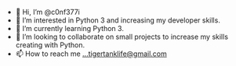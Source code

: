 - 👋 Hi, I’m @c0nf377i
- 👀 I’m interested in Python 3 and increasing my developer skills.
- 🌱 I’m currently learning Python 3.
- 💞️ I’m looking to collaborate on small projects to increase my skills creating with Python.
- 📫 How to reach me ...tigertanklife@gmail.com

<!---
beezbopp/beezbopp is a ✨ special ✨ repository because its `README.md` (this file) appears on your GitHub profile.
You can click the Preview link to take a look at your changes.
--->
